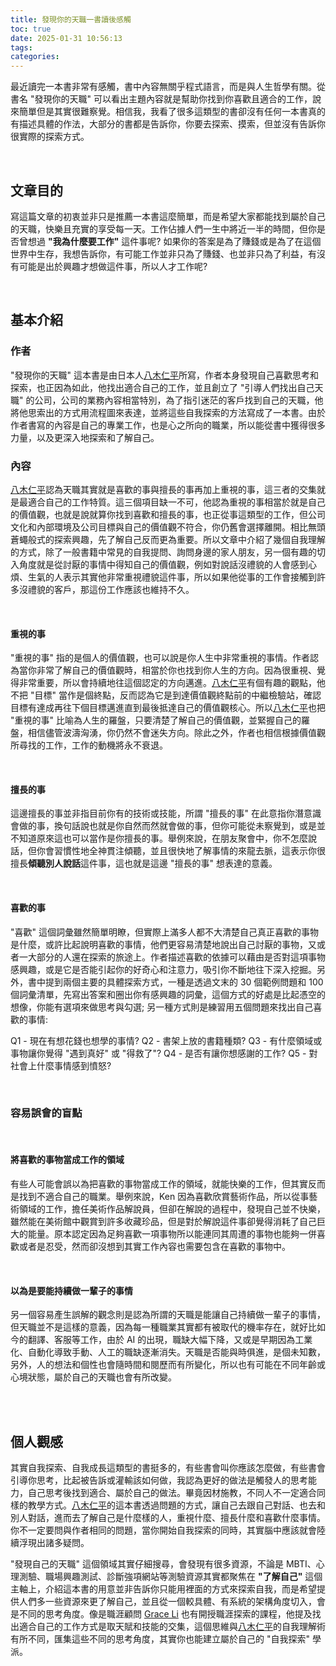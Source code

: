 ```yaml
---
title: 發現你的天職一書讀後感觸
toc: true
date: 2025-01-31 10:56:13
tags:
categories:
---
```


最近讀完一本書非常有感觸，書中內容無關乎程式語言，而是與人生哲學有關。從書名 "發現你的天職" 可以看出主題內容就是幫助你找到你喜歡且適合的工作，說來簡單但是其實很難察覺。相信我，我看了很多這類型的書卻沒有任何一本書真的有描述具體的作法，大部分的書都是告訴你，你要去探索、摸索，但並沒有告訴你很實際的探索方式。
<!-- more -->

<br/>

## 文章目的
寫這篇文章的初衷並非只是推薦一本書這麼簡單，而是希望大家都能找到屬於自己的天職，快樂且充實的享受每一天。工作佔據人們一生中將近一半的時間，但你是否曾想過 **"我為什麼要工作"** 這件事呢? 如果你的答案是為了賺錢或是為了在這個世界中生存，我想告訴你，有可能工作並非只為了賺錢、也並非只為了利益，有沒有可能是出於興趣才想做這件事，所以人才工作呢?

<br/>

## 基本介紹

### 作者
"發現你的天職" 這本書是由日本人<u>八木仁平</u>所寫，作者本身發現自己喜歡思考和探索，也正因為如此，他找出適合自己的工作，並且創立了 "引導人們找出自己天職" 的公司，公司的業務內容相當特別，為了指引迷茫的客戶找到自己的天職，他將他思索出的方式用流程圖來表達，並將這些自我探索的方法寫成了一本書。由於作者書寫的內容是自己的專業工作，也是心之所向的職業，所以能從書中獲得很多力量，以及更深入地探索和了解自己。

### 內容
<u>八木仁平</u>認為天職其實就是喜歡的事與擅長的事再加上重視的事，這三者的交集就是最適合自己的工作特質。這三個項目缺一不可，他認為重視的事相當於就是自己的價值觀，也就是說就算你找到喜歡和擅長的事，也正從事這類型的工作，但公司文化和內部環境及公司目標與自己的價值觀不符合，你仍舊會選擇離開。相比無頭蒼蠅般式的探索興趣，先了解自己反而更為重要。所以文章中介紹了幾個自我理解的方式，除了一般書籍中常見的自我提問、詢問身邊的家人朋友，另一個有趣的切入角度就是從討厭的事情中得知自己的價值觀，例如對說話沒禮貌的人會感到心煩、生氣的人表示其實他非常重視禮貌這件事，所以如果他從事的工作會接觸到許多沒禮貌的客戶，那這份工作應該也維持不久。

<br/>

#### 重視的事
"重視的事" 指的是個人的價值觀，也可以說是你人生中非常重視的事情。作者認為當你非常了解自己的價值觀時，相當於你也找到你人生的方向。因為很重視、覺得非常重要，所以會持續地往這個認定的方向邁進。<u>八木仁平</u>有個有趣的觀點，他不把 "目標" 當作是個終點，反而認為它是到達價值觀終點前的中繼檢驗站，確認目標有達成再往下個目標邁進直到最後抵達自己的價值觀核心。所以<u>八木仁平</u>也把 "重視的事" 比喻為人生的羅盤，只要清楚了解自己的價值觀，並緊握自己的羅盤，相信儘管波濤洶湧，你仍然不會迷失方向。除此之外，作者也相信根據價值觀所尋找的工作，工作的動機將永不衰退。

<br/>

#### 擅長的事
這邊擅長的事並非指目前你有的技術或技能，所謂 "擅長的事" 在此意指你潛意識會做的事，換句話說也就是你自然而然就會做的事，但你可能從未察覺到，或是並不知道原來這也可以當作是你擅長的事。舉例來說，在朋友聚會中，你不怎麼說話，但你會習慣性地全神貫注傾聽，並且很快地了解事情的來龍去脈，這表示你很擅長**傾聽別人說話**這件事，這也就是這邊 "擅長的事" 想表達的意義。

<br/>

#### 喜歡的事
"喜歡" 這個詞彙雖然簡單明瞭，但實際上滿多人都不大清楚自己真正喜歡的事物是什麼，或許比起說明喜歡的事情，他們更容易清楚地說出自己討厭的事物，又或者一大部分的人還在探索的旅途上。作者描述喜歡的依據可以藉由是否對這項事物感興趣，或是它是否能引起你的好奇心和注意力，吸引你不斷地往下深入挖掘。另外，書中提到兩個主要的具體探索方式，一種是透過文末的 30 個範例問題和 100 個詞彙清單，先寫出答案和圈出你有感興趣的詞彙，這個方式的好處是比起憑空的想像，你能有選項來做思考與勾選; 另一種方式則是練習用五個問題來找出自己喜歡的事情: 

Q1 - 現在有想花錢也想學的事情?
Q2 - 書架上放的書籍種類?
Q3 - 有什麼領域或事物讓你覺得 "遇到真好" 或 "得救了"?
Q4 - 是否有讓你想感謝的工作?
Q5 - 對社會上什麼事情感到憤怒?

<br/>

### 容易誤會的盲點

<br/>

#### 將喜歡的事物當成工作的領域
有些人可能會誤以為把喜歡的事物當成工作的領域，就能快樂的工作，但其實反而是找到不適合自己的職業。舉例來說，Ken 因為喜歡欣賞藝術作品，所以從事藝術領域的工作，擔任美術作品解說員，但卻在解說的過程中，發現自己並不快樂，雖然能在美術館中觀賞到許多收藏珍品，但是對於解說這件事卻覺得消耗了自己巨大的能量。原本認定因為足夠喜歡一項事物所以能連同其周遭的事物也能夠一併喜歡或者是忍受，然而卻沒想到其實工作內容也需要包含在喜歡的事物中。

<br/>

#### 以為是要能持續做一輩子的事情
另一個容易產生誤解的觀念則是認為所謂的天職是能讓自己持續做一輩子的事情，但天職並不是這樣的意義，因為每一種職業其實都有被取代的機率存在，就好比如今的翻譯、客服等工作，由於 AI 的出現，職缺大幅下降，又或是早期因為工業化、自動化導致手動、人工的職缺逐漸消失。天職是否能與時俱進，是個未知數，另外，人的想法和個性也會隨時間和閱歷而有所變化，所以也有可能在不同年齡或心境狀態，屬於自己的天職也會有所改變。

<br/><br/>

## 個人觀感
其實自我探索、自我成長這類型的書挺多的，有些書會叫你應該怎麼做，有些書會引導你思考，比起被告訴或灌輸該如何做，我認為更好的做法是觸發人的思考能力，自己思考後找到適合、屬於自己的做法。畢竟因材施教，不同人不一定適合同樣的教學方式。<u>八木仁平</u>的這本書透過問題的方式，讓自己去跟自己對話、也去和別人對話，進而去了解自己是什麼樣的人，重視什麼、擅長什麼和喜歡什麼事情。你不一定要問與作者相同的問題，當你開始自我探索的同時，其實腦中應該就會陸續浮現出諸多疑問。

"發現自己的天職" 這個領域其實仔細搜尋，會發現有很多資源，不論是 MBTI、心理測驗、職場興趣測試、診斷強項網站等測驗資源其實都聚焦在 **"了解自己"** 這個主軸上，介紹這本書的用意並非告訴你只能用裡面的方式來探索自我，而是希望提供人們多一些資源來更了解自己，並且從一個較具體、有系統的架構角度切入，會是不同的思考角度。像是職涯顧問 <u>Grace Li</u> 也有開授職涯探索的課程，他提及找出適合自己的工作方式是取天賦和技能的交集，這個思維與<u>八木仁平</u>的自我理解術有所不同，匯集這些不同的思考角度，其實你也能建立屬於自己的 "自我探索" 學派。

<!-- 不管是哪種方法，最後的收斂我認為才是最難的一個部分。
找到天職了，然後呢? 向前衝刺就對了，因為大腦會帶你找到解決方法
從事自己喜歡的工作固然開心但也是有辛苦的時侯，想告訴大家... -->

<br/>

